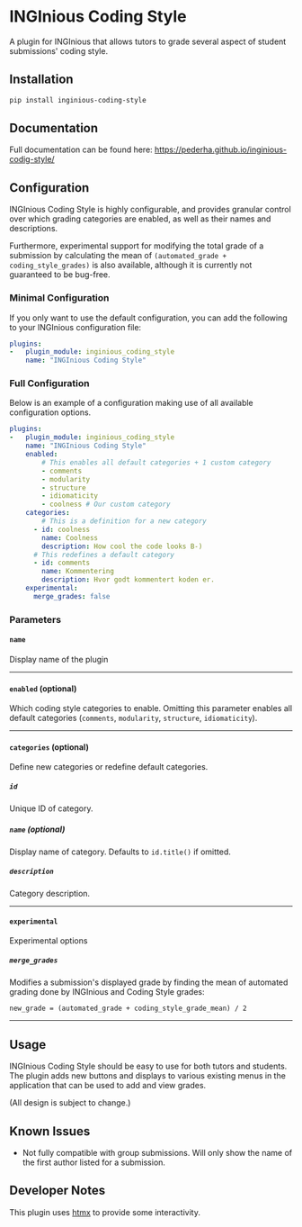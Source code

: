 # INGInious Coding Style

A plugin for INGInious that allows tutors to grade several aspect of student submissions' coding style.

## Installation

```bash
pip install inginious-coding-style
```

## Documentation

Full documentation can be found here: https://pederha.github.io/inginious-codig-style/


## Configuration

INGInious Coding Style is highly configurable, and provides granular control over which grading categories are enabled, as well as their names and descriptions. 

Furthermore, experimental support for modifying the total grade of a submission by calculating the mean of `(automated_grade + coding_style_grades)` is also available, although it is currently not guaranteed to be bug-free.

### Minimal Configuration

If you only want to use the default configuration, you can add the following to your INGInious configuration file:

```yml
plugins: 
-   plugin_module: inginious_coding_style
    name: "INGInious Coding Style"
```

### Full Configuration

Below is an example of a configuration making use of all available configuration options.

```yml
plugins: 
-   plugin_module: inginious_coding_style
    name: "INGInious Coding Style"
    enabled:
        # This enables all default categories + 1 custom category
        - comments
        - modularity
        - structure
        - idiomaticity
        - coolness # Our custom category
    categories:
        # This is a definition for a new category
      - id: coolness
        name: Coolness
        description: How cool the code looks B-)
      # This redefines a default category
      - id: comments
        name: Kommentering
        description: Hvor godt kommentert koden er.
    experimental:
      merge_grades: false
```

### Parameters

#### `name`

Display name of the plugin

---

#### `enabled` (optional)

Which coding style categories to enable. Omitting this parameter enables all default categories (`comments`, `modularity`, `structure`, `idiomaticity`).

---

#### `categories` (optional)

Define new categories or redefine default categories.

##### `id`

Unique ID of category.

##### `name` (optional)

Display name of category. Defaults to `id.title()` if omitted.

##### `description`

Category description.

---

#### `experimental`

Experimental options

##### `merge_grades`

Modifies a submission's displayed grade by finding the mean of automated grading done by INGInious and Coding Style grades: 

`new_grade = (automated_grade + coding_style_grade_mean) / 2`

---

## Usage

INGInious Coding Style should be easy to use for both tutors and students. The plugin adds new buttons and displays to various existing menus in the application that can be used to add and view grades.

(All design is subject to change.)




## Known Issues

* Not fully compatible with group submissions. Will only show the name of the first author listed for a submission.

## Developer Notes

This plugin uses [htmx](https://htmx.org/) to provide some interactivity.
